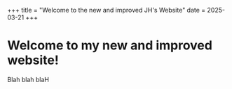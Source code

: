 +++
title = "Welcome to the new and improved JH's Website"
date = 2025-03-21
+++

# Welcome to my new and improved website!

Blah blah blaH
